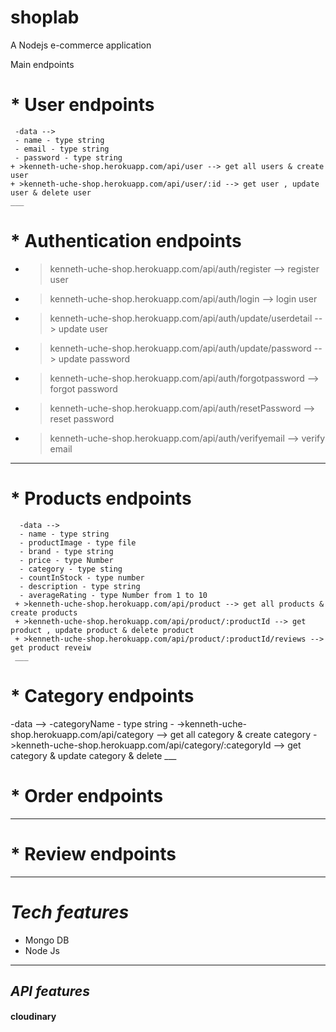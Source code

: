 # shoplab
 A Nodejs e-commerce application

Main endpoints
 #  * User endpoints 
     -data --> 
     - name - type string
     - email - type string
     - password - type string
    + >kenneth-uche-shop.herokuapp.com/api/user --> get all users & create user
    + >kenneth-uche-shop.herokuapp.com/api/user/:id --> get user , update user & delete user
    ___
#   * Authentication endpoints
 + >kenneth-uche-shop.herokuapp.com/api/auth/register --> register user
 + >kenneth-uche-shop.herokuapp.com/api/auth/login --> login user
 + >kenneth-uche-shop.herokuapp.com/api/auth/update/userdetail --> update user
 + >kenneth-uche-shop.herokuapp.com/api/auth/update/password --> update password
 + >kenneth-uche-shop.herokuapp.com/api/auth/forgotpassword --> forgot password
 + >kenneth-uche-shop.herokuapp.com/api/auth/resetPassword --> reset password
 + >kenneth-uche-shop.herokuapp.com/api/auth/verifyemail --> verify email
  ___
 
 #  * Products endpoints
      -data --> 
      - name - type string
      - productImage - type file
      - brand - type string
      - price - type Number
      - category - type sting
      - countInStock - type number
      - description - type string
      - averageRating - type Number from 1 to 10
     + >kenneth-uche-shop.herokuapp.com/api/product --> get all products & create products
     + >kenneth-uche-shop.herokuapp.com/api/product/:productId --> get  product , update product & delete product
     + >kenneth-uche-shop.herokuapp.com/api/product/:productId/reviews --> get product reveiw
     ___
 #  * Category endpoints
   -data --> 
     -categoryName - type string
     -
   ->kenneth-uche-shop.herokuapp.com/api/category --> get  all category & create category
   ->kenneth-uche-shop.herokuapp.com/api/category/:categoryId --> get category & update category & delete 
      ___
#   * Order endpoints
   ___
     
# * Review endpoints
  ___
#  *Tech features*
* Mongo DB
* Node Js
---
##  *API features*
####  cloudinary
    
